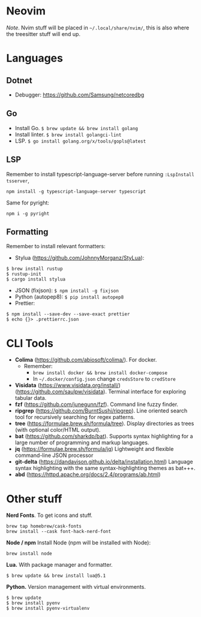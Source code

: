 # Neovim

*Note*. Nvim stuff will be placed in `~/.local/share/nvim/`, this is also where the treesitter stuff will end up.

# Languages

## Dotnet
- Debugger: https://github.com/Samsung/netcoredbg

## Go
- Install Go. `$ brew update && brew install golang`
- Install linter. `$ brew install golangci-lint`
- LSP. `$ go install golang.org/x/tools/gopls@latest`

## LSP
Remember to install typescript-language-server before running `:LspInstall tsserver`,
```
npm install -g typescript-language-server typescript
```
Same for pyright:
```
npm i -g pyright
```

## Formatting
Remember to install relevant formatters:
- Stylua (https://github.com/JohnnyMorganz/StyLua):
```
$ brew install rustup
$ rustup-init
$ cargo install stylua
```
- JSON (fixjson): `$ npm install -g fixjson`
- Python (autopep8): `$ pip install autopep8`
- Prettier: 
```
$ npm install --save-dev --save-exact prettier
$ echo {}> .prettierrc.json
```

# CLI Tools
- **Colima** (https://github.com/abiosoft/colima/). For docker.
    - Remember: 
        - `brew install docker && brew install docker-compose`
        - In `~/.docker/config.json` change `credsStore` to `credStore`
- **Visidata** (https://www.visidata.org/install/) (https://github.com/saulpw/visidata). Terminal interface for exploring tabular data.
- **fzf** (https://github.com/junegunn/fzf). Command line fuzzy finder.
- **ripgrep** (https://github.com/BurntSushi/ripgrep). Line oriented search tool for recursively searching for regex patterns.
- **tree** (https://formulae.brew.sh/formula/tree). Display directories as trees (with optional color/HTML output).
- **bat** (https://github.com/sharkdp/bat). Supports syntax highlighting for a large number of programming and markup languages.
- **jq** (https://formulae.brew.sh/formula/jq) Lightweight and flexible command-line JSON processor
- **git-delta** (https://dandavison.github.io/delta/installation.html) Language syntax highlighting with the same syntax-highlighting themes as bat+++.
- **abd** (https://httpd.apache.org/docs/2.4/programs/ab.html)

# Other stuff
**Nerd Fonts**. To get icons and stuff.
```
brew tap homebrew/cask-fonts
brew install --cask font-hack-nerd-font
```

**Node / npm**
Install Node (npm will be installed with Node):
```
brew install node
```

**Lua.** 
With package manager and formatter.
```
$ brew update && brew install lua@5.1
```

**Python.**
Version management with virtual environments.
```
$ brew update
$ brew install pyenv
$ brew install pyenv-virtualenv
```
